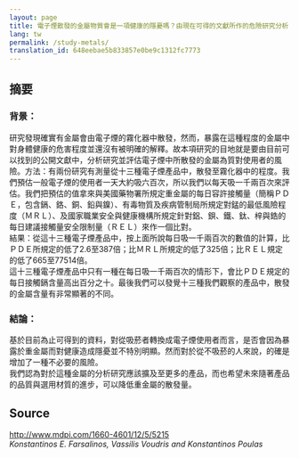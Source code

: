 ```yaml
---
layout: page
title: 電子煙散發的金屬物質會是一項健康的隱憂嗎？由現在可得的文獻所作的危險研究分析
lang: tw
permalink: /study-metals/
translation_id: 648eebae5b833857e0be9c1312fc7773
---
```


## 摘要

### 背景：
研究發現確實有金屬會由電子煙的霧化器中散發，然而，暴露在這種程度的金屬中對身體健康的危害程度並還沒有被明確的解釋。故本項研究的目地就是要由目前可以找到的公開文獻中，分析研究並評估電子煙中所散發的金屬為質對使用者的風險。方法：有兩份研究有測量從十三種電子煙產品中，散發至霧化器中的程度。我們預估一般電子煙的使用者一天大約吸六百次，所以我們以每天吸一千兩百次來評估。我們把預估的值拿來與美國藥物署所規定重金屬的每日容許接觸量（簡稱ＰＤＥ，包含鎘、鉻、銅、鉛與鎳）、有毒物質及疾病管制局所規定對錳的最低風險程度（ＭＲＬ）、及國家職業安全與健康機構所規定針對鋁、鋇、鐵、鈦、梓與鋯的每日建議接觸量安全限制量（ＲＥＬ）來作一個比對。  
結果：從這十三種電子煙產品中，按上面所說每日吸一千兩百次的數值的計算，比ＰＤＥ所規定的低了2.6至387倍；比ＭＲＬ所規定的低了325倍；比ＲＥＬ規定的低了665至77514倍。  
這十三種電子煙產品中只有一種在每日吸一千兩百次的情形下，會比ＰＤＥ規定的每日接觸鎘含量高出百分之十。最後我們可以發覺十三種我們觀察的產品中，散發的金屬含量有非常顯著的不同。

### 結論：
基於目前為止可得到的資料，對從吸菸者轉換成電子煙使用者而言，是否會因為暴露於重金屬而對健康造成隱憂並不特別明顯。然而對於從不吸菸的人來說，的確是增加了一種不必要的風險。  
我們認為對於這種金屬的分析研究應該擴及至更多的產品，而也希望未來隨著產品的品質與選用材質的進步，可以降低重金屬的散發量。

## Source
<http://www.mdpi.com/1660-4601/12/5/5215>  
*Konstantinos E. Farsalinos, Vassilis Voudris and Konstantinos Poulas*
